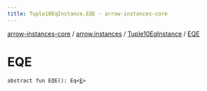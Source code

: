 ```yaml
---
title: Tuple10EqInstance.EQE - arrow-instances-core
---
```


[arrow-instances-core](../../index.html) / [arrow.instances](../index.html) / [Tuple10EqInstance](index.html) / [EQE](./-e-q-e.html)

# EQE

`abstract fun EQE(): Eq<`[`E`](index.html#E)`>`